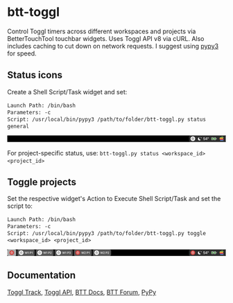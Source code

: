 # btt-toggl
Control Toggl timers across different workspaces and projects via BetterTouchTool touchbar widgets. Uses Toggl API v8 via cURL. Also includes caching to cut down on network requests. I suggest using [pypy3](https://www.pypy.org/download.html) for speed.

## Status icons

Create a Shell Script/Task widget and set:

    Launch Path: /bin/bash
    Parameters: -c
    Script: /usr/local/bin/pypy3 /path/to/folder/btt-toggl.py status general

![off](readme_img/off.png)

For project-specific status, use: `btt-toggl.py status <workspace_id> <project_id>`

## Toggle projects

Set the respective widget's Action to Execute Shell Script/Task and set the script to:

    Launch Path: /bin/bash
    Parameters: -c
    Script: /usr/local/bin/pypy3 /path/to/folder/btt-toggl.py toggle <workspace_id> <project_id>

![multi](readme_img/multi.png)

## Documentation
[Toggl Track](https://track.toggl.com),
[Toggl API](https://github.com/toggl/toggl_api_docs/blob/master/toggl_api.md), [BTT Docs](https://docs.folivora.ai/), [BTT Forum](https://community.folivora.ai/), [PyPy](https://www.pypy.org/features.html)

